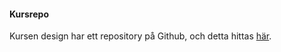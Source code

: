 #### Kursrepo

Kursen design har ett repository på Github, och detta hittas [här](https://github.com/dbwebb-se/design).
